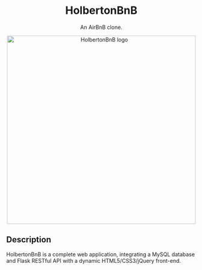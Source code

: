 <h1 align="center">HolbertonBnB</h1>
<p align="center">An AirBnB clone.</p>

<p align="center">
  <img src="https://github.com/bdbaraban/HolbertonBnB/blob/master/assets/hbnb-logo.png"
       alt="HolbertonBnB logo"
       width="500"
  >
</p>

## Description

HolbertonBnB is a complete web application, integrating a MySQL database and Flask RESTful API with a dynamic
HTML5/CSS3/jQuery front-end.
